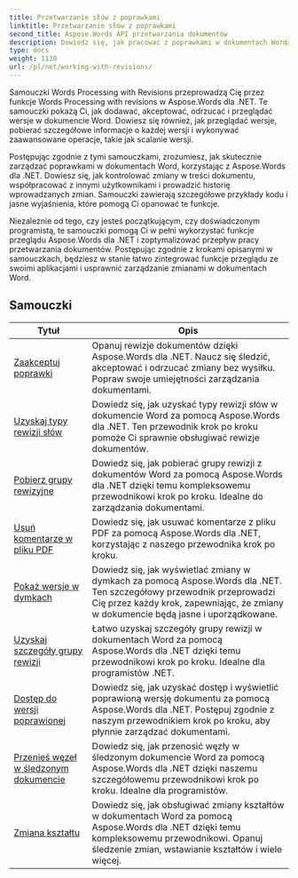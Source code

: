 ```yaml
---
title: Przetwarzanie słów z poprawkami
linktitle: Przetwarzanie słów z poprawkami
second_title: Aspose.Words API przetwarzania dokumentów
description: Dowiedz się, jak pracować z poprawkami w dokumentach Worda, używając Aspose.Words dla .NET. Samouczki krok po kroku z przykładowym kodem do zarządzania poprawkami i ich przeglądania.
type: docs
weight: 1130
url: /pl/net/working-with-revisions/
---
```

Samouczki Words Processing with Revisions przeprowadzą Cię przez funkcje Words Processing with revisions w Aspose.Words dla .NET. Te samouczki pokażą Ci, jak dodawać, akceptować, odrzucać i przeglądać wersje w dokumencie Word. Dowiesz się również, jak przeglądać wersje, pobierać szczegółowe informacje o każdej wersji i wykonywać zaawansowane operacje, takie jak scalanie wersji.

Postępując zgodnie z tymi samouczkami, zrozumiesz, jak skutecznie zarządzać poprawkami w dokumentach Word, korzystając z Aspose.Words dla .NET. Dowiesz się, jak kontrolować zmiany w treści dokumentu, współpracować z innymi użytkownikami i prowadzić historię wprowadzanych zmian. Samouczki zawierają szczegółowe przykłady kodu i jasne wyjaśnienia, które pomogą Ci opanować te funkcje.

Niezależnie od tego, czy jesteś początkującym, czy doświadczonym programistą, te samouczki pomogą Ci w pełni wykorzystać funkcje przeglądu Aspose.Words dla .NET i zoptymalizować przepływ pracy przetwarzania dokumentów. Postępując zgodnie z krokami opisanymi w samouczkach, będziesz w stanie łatwo zintegrować funkcje przeglądu ze swoimi aplikacjami i usprawnić zarządzanie zmianami w dokumentach Word.

 ## Samouczki
| Tytuł | Opis |
| --- | --- |
| [Zaakceptuj poprawki](./accept-revisions/) | Opanuj rewizje dokumentów dzięki Aspose.Words dla .NET. Naucz się śledzić, akceptować i odrzucać zmiany bez wysiłku. Popraw swoje umiejętności zarządzania dokumentami. |
| [Uzyskaj typy rewizji słów](./get-revision-types/) |Dowiedz się, jak uzyskać typy rewizji słów w dokumencie Word za pomocą Aspose.Words dla .NET. Ten przewodnik krok po kroku pomoże Ci sprawnie obsługiwać rewizje dokumentów. |
| [Pobierz grupy rewizyjne](./get-revision-groups/) | Dowiedz się, jak pobierać grupy rewizji z dokumentów Word za pomocą Aspose.Words dla .NET dzięki temu kompleksowemu przewodnikowi krok po kroku. Idealne do zarządzania dokumentami. |
| [Usuń komentarze w pliku PDF](./remove-comments-in-pdf/) | Dowiedz się, jak usuwać komentarze z pliku PDF za pomocą Aspose.Words dla .NET, korzystając z naszego przewodnika krok po kroku. |
| [Pokaż wersje w dymkach](./show-revisions-in-balloons/) | Dowiedz się, jak wyświetlać zmiany w dymkach za pomocą Aspose.Words dla .NET. Ten szczegółowy przewodnik przeprowadzi Cię przez każdy krok, zapewniając, że zmiany w dokumencie będą jasne i uporządkowane. |
| [Uzyskaj szczegóły grupy rewizji](./get-revision-group-details/) | Łatwo uzyskaj szczegóły grupy rewizji w dokumentach Word za pomocą Aspose.Words dla .NET dzięki temu przewodnikowi krok po kroku. Idealne dla programistów .NET. |
| [Dostęp do wersji poprawionej](./access-revised-version/) | Dowiedz się, jak uzyskać dostęp i wyświetlić poprawioną wersję dokumentu za pomocą Aspose.Words dla .NET. Postępuj zgodnie z naszym przewodnikiem krok po kroku, aby płynnie zarządzać dokumentami. |
| [Przenieś węzeł w śledzonym dokumencie](./move-node-in-tracked-document/) | Dowiedz się, jak przenosić węzły w śledzonym dokumencie Word za pomocą Aspose.Words dla .NET dzięki naszemu szczegółowemu przewodnikowi krok po kroku. Idealne dla programistów. |
| [Zmiana kształtu](./shape-revision/) | Dowiedz się, jak obsługiwać zmiany kształtów w dokumentach Word za pomocą Aspose.Words dla .NET dzięki temu kompleksowemu przewodnikowi. Opanuj śledzenie zmian, wstawianie kształtów i wiele więcej. |